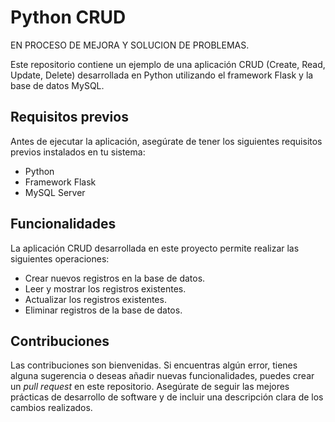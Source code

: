 # Python CRUD

EN PROCESO DE MEJORA Y SOLUCION DE PROBLEMAS.

Este repositorio contiene un ejemplo de una aplicación CRUD (Create, Read, Update, Delete) desarrollada en Python utilizando el framework Flask y la base de datos MySQL.

## Requisitos previos

Antes de ejecutar la aplicación, asegúrate de tener los siguientes requisitos previos instalados en tu sistema:

- Python
- Framework Flask
- MySQL Server

## Funcionalidades

La aplicación CRUD desarrollada en este proyecto permite realizar las siguientes operaciones:

- Crear nuevos registros en la base de datos.
- Leer y mostrar los registros existentes.
- Actualizar los registros existentes.
- Eliminar registros de la base de datos.

## Contribuciones

Las contribuciones son bienvenidas. Si encuentras algún error, tienes alguna sugerencia o deseas añadir nuevas funcionalidades, puedes crear un *pull request* en este repositorio. Asegúrate de seguir las mejores prácticas de desarrollo de software y de incluir una descripción clara de los cambios realizados.
